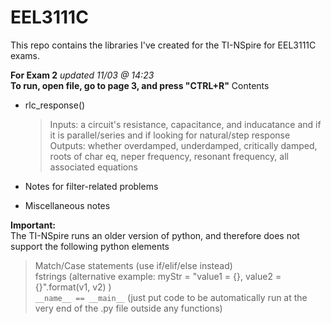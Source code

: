 # EEL3111C
This repo contains the libraries I've created for the TI-NSpire for EEL3111C exams.

**For Exam 2** _updated 11/03 @ 14:23_<br>
**To run, open file, go to page 3, and press "CTRL+R"**
Contents
- rlc_response()
  > Inputs: a circuit's resistance, capacitance, and inducatance and if it is parallel/series and if looking for natural/step response<br>
  > Outputs: whether overdamped, underdamped, critically damped, roots of char eq, neper frequency, resonant frequency, all associated equations

- Notes for filter-related problems
- Miscellaneous notes

**Important:**<br>
The TI-NSpire runs an older version of python, and therefore does not support the following python elements
> Match/Case statements (use if/elif/else instead)<br>
> fstrings (alternative example: myStr = "value1 = {}, value2 = {}".format(v1, v2) )<br>
> `__name__ == __main__` (just put code to be automatically run at the very end of the .py file outside any functions)
